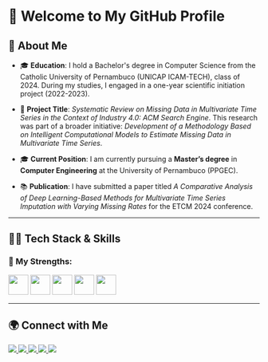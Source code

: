 # 👋 Welcome to My GitHub Profile  

## 🎯 About Me  

- 🎓 **Education**: I hold a Bachelor's degree in Computer Science from the Catholic University of Pernambuco (UNICAP ICAM-TECH), class of 2024. During my studies, I engaged in a one-year scientific initiation project (2022-2023).  

- 📄 **Project Title**: *Systematic Review on Missing Data in Multivariate Time Series in the Context of Industry 4.0: ACM Search Engine*. This research was part of a broader initiative: *Development of a Methodology Based on Intelligent Computational Models to Estimate Missing Data in Multivariate Time Series*.  

- 🎓 **Current Position**: I am currently pursuing a **Master’s degree** in **Computer Engineering** at the University of Pernambuco (PPGEC).  

- 📚 **Publication**: I have submitted a paper titled *A Comparative Analysis of Deep Learning-Based Methods for Multivariate Time Series Imputation with Varying Missing Rates* for the ETCM 2024 conference.  

---

## 👩‍💻 **Tech Stack & Skills**  

### 📖 My Strengths:  

<img src="https://cdn.jsdelivr.net/gh/devicons/devicon/icons/python/python-original.svg" width="40" height="40"/>
<img src="https://cdn.jsdelivr.net/gh/devicons/devicon/icons/java/java-original.svg" width="40" height="40"/>
<img src="https://cdn.jsdelivr.net/gh/devicons/devicon/icons/git/git-original.svg" width="40" height="40"/>
<img src="https://camo.githubusercontent.com/c3fc2502421ea45b46698a4db62f25d0ef49c765f197b1a8fd00eaed5548b1db/68747470733a2f2f63646e2e6a7364656c6976722e6e65742f67682f64657669636f6e732f64657669636f6e2f69636f6e732f736c61636b2f736c61636b2d6f726967696e616c2e737667" width="40" height="40"/>
<img src="https://camo.githubusercontent.com/5fa137d222dde7b69acd22c6572a065ce3656e6ffa1f5e88c1b5c7a935af3cc6/68747470733a2f2f63646e2e6a7364656c6976722e6e65742f67682f64657669636f6e732f64657669636f6e2f69636f6e732f7673636f64652f7673636f64652d6f726967696e616c2e737667" width="40" height="40"/>  

---

## 🌍 Connect with Me  

<a href="https://instagram.com/mightnight.py?igshid=YmMyMTA2M2Y=" target="_blank">
  <img src="https://img.shields.io/badge/-Instagram-%23E4405F?style=for-the-badge&logo=instagram&logoColor=white" target="_blank">
</a>  
<a href="mailto:contatoyuukosan98@gmail.com">
  <img src="https://img.shields.io/badge/-Gmail-%23333?style=for-the-badge&logo=gmail&logoColor=white" target="_blank">
</a>  
<a href="https://www.linkedin.com/in/thais-m-45a25a1a5" target="_blank">
  <img src="https://img.shields.io/badge/-LinkedIn-%230077B5?style=for-the-badge&logo=linkedin&logoColor=white" target="_blank">
</a>  
<a href="https://www.hackerrank.com/thais_2018202795?hr_r=1" target="_blank">
  <img src="https://img.shields.io/badge/-HackerRank-00EA64?style=for-the-badge&logo=hackerrank&logoColor=white" target="_blank">
</a>  
<a href="https://www.kaggle.com/thaisporciuncula" target="_blank">
  <img src="https://img.shields.io/badge/-Kaggle-42AE99?style=for-the-badge&logo=kaggle&logoColor=white" target="_blank">
</a>  


